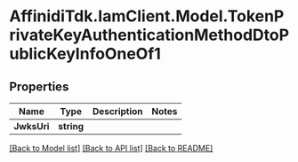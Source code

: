 # AffinidiTdk.IamClient.Model.TokenPrivateKeyAuthenticationMethodDtoPublicKeyInfoOneOf1

## Properties

Name | Type | Description | Notes
------------ | ------------- | ------------- | -------------
**JwksUri** | **string** |  | 

[[Back to Model list]](../README.md#documentation-for-models) [[Back to API list]](../README.md#documentation-for-api-endpoints) [[Back to README]](../README.md)

